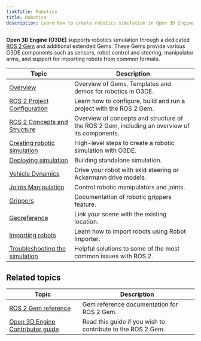 ```yaml
---
linkTitle: Robotics
title: Robotics
description: Learn how to create robotics simulation in Open 3D Engine (O3DE) with ROS 2.
---
```


**Open 3D Engine (O3DE)** supports robotics simulation through a dedicated [ROS 2 Gem](/docs/user-guide/gems/reference/robotics/ros2) and additional extended Gems.
These Gems provide various O3DE components such as sensors, robot control and steering, manipulator arms, and support for importing robots from common formats.

| Topic                                                               | Description                                                                                   |
| ------------------------------------------------------------------- | --------------------------------------------------------------------------------------------- |
| [Overview](overview.md)                                             | Overview of Gems, Templates and demos for robotics in O3DE.                                   |
| [ROS 2 Project Configuration](project-configuration.md)             | Learn how to configure, build and run a project with the ROS 2 Gem.                           |
| [ROS 2 Concepts and Structure](concepts-and-components-overview.md) | Overview of concepts and structure of the ROS 2 Gem, including an overview of its components. |
| [Creating robotic simulation](creating-robotic-simulation.md)       | High-level steps to create a robotic simulation with O3DE.                                    |
| [Deploying simulation](deploying-simulation.md)                     | Building standalone simulation.                                                               |
| [Vehicle Dynamics](vehicle-dynamics.md)                             | Drive your robot with skid steering or Ackermann drive models.                                 |
| [Joints Manipulation](joints-manipulation.md)                       | Control robotic manipulators and joints.                                             |
| [Grippers](grippers.md)                                             | Documentation of robotic grippers feature.                                                    |
| [Georeference](georeference.md)                                     | Link your scene with the existing location.                                                   |
| [Importing robots](importing-robot.md)                              | Learn how to import robots using Robot Importer.                                              |
| [Troubleshooting the simulation](troubleshooting.md)                | Helpful solutions to some of the most common issues with ROS 2.                               |


## Related topics

| Topic                                                                                                                      | Description                                                 |
| -------------------------------------------------------------------------------------------------------------------------- | ----------------------------------------------------------- |
| [ROS 2 Gem reference](/docs/user-guide/gems/reference/robotics/ros2)                                                       | Gem reference documentation for ROS 2 Gem.                  |
| [Open 3D Engine Contributor guide](/docs/contributing)                                                                     | Read this guide if you wish to contribute to the ROS 2 Gem. |



